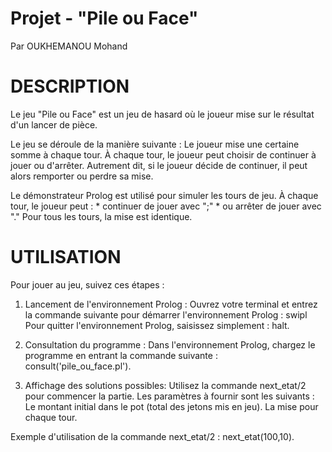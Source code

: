 # Projet - "Pile ou Face"

Par OUKHEMANOU Mohand

# DESCRIPTION

Le jeu "Pile ou Face" est un jeu de hasard où le joueur mise sur le résultat d'un lancer de pièce.

Le jeu se déroule de la manière suivante :
    Le joueur mise une certaine somme à chaque tour.
    À chaque tour, le joueur peut choisir de continuer à jouer ou d'arrêter.
Autrement dit, si le joueur décide de continuer, il peut alors remporter ou perdre sa mise.

Le démonstrateur Prolog est utilisé pour simuler les tours de jeu. 
À chaque tour, le joueur peut :
    * continuer de jouer avec ";"
    * ou arrêter de jouer avec "."
Pour tous les tours, la mise est identique. 

# **UTILISATION**

Pour jouer au jeu, suivez ces étapes : 

1. Lancement de l'environnement Prolog :
    Ouvrez votre terminal et entrez la commande suivante pour démarrer l'environnement Prolog : swipl
    Pour quitter l'environnement Prolog, saisissez simplement : halt.

2. Consultation du programme :
    Dans l'environnement Prolog, chargez le programme en entrant la commande suivante : consult('pile_ou_face.pl').

3. Affichage des solutions possibles:
    Utilisez la commande next_etat/2 pour commencer la partie. Les paramètres à fournir sont les suivants :
        Le montant initial dans le pot (total des jetons mis en jeu).
        La mise pour chaque tour.

Exemple d'utilisation de la commande next_etat/2 : 
    next_etat(100,10).